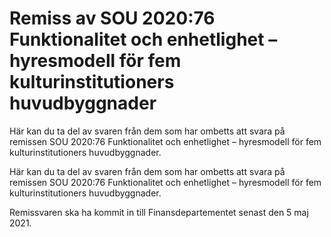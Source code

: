# Remiss av SOU 2020:76 Funktionalitet och enhetlighet – hyresmodell för fem kulturinstitutioners huvudbyggnader

Här kan du ta del av svaren från dem som har ombetts att svara på remissen SOU 2020:76 Funktionalitet och enhetlighet – hyresmodell för fem kulturinstitutioners huvudbyggnader.

Här kan du ta del av svaren från dem som har ombetts att svara på remissen SOU 2020:76 Funktionalitet och enhetlighet – hyresmodell för fem kulturinstitutioners huvudbyggnader.

Remissvaren ska ha kommit in till Finansdepartementet senast den 5 maj 2021.
